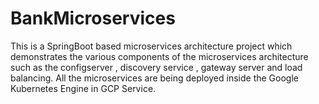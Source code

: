 # BankMicroservices
This is a SpringBoot based microservices architecture project which demonstrates the various components of the microservices architecture such as the configserver , discovery service , gateway server and load balancing. All the microservices are being deployed inside the Google Kubernetes Engine in GCP Service.
